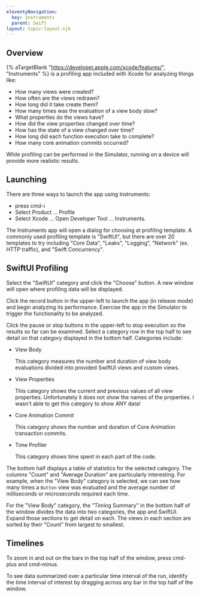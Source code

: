 ```yaml
---
eleventyNavigation:
  key: Instruments
  parent: Swift
layout: topic-layout.njk
---
```


## Overview

{% aTargetBlank "https://developer.apple.com/xcode/features/", "Instruments" %}
is a profiling app included with Xcode for analyzing things like:

- How many views were created?
- How often are the views redrawn?
- How long did it take create them?
- How many times was the evaluation of a view body slow?
- What properties do the views have?
- How did the view properties changed over time?
- How has the state of a view changed over time?
- How long did each function execution take to complete?
- How many core animation commits occurred?

While profiling can be performed in the Simulator,
running on a device will provide more realistic results.

## Launching

There are three ways to launch the app using Instruments:

- press cmd-i
- Select Product ... Profile
- Select Xcode ... Open Developer Tool ... Instruments.

The Instruments app will open a dialog for choosing at profiling template.
A commonly used profiling template is "SwiftUI",
but there are over 20 templates to try including "Core Data",
"Leaks", "Logging", "Network" (ex. HTTP traffic), and "Swift Concurrency".

## SwiftUI Profiling

Select the "SwiftUI" category and click the "Choose" button.
A new window will open where profiling data will be displayed.

Click the record button in the upper-left to
launch the app (in release mode) and begin analyzing its performance.
Exercise the app in the Simulator to trigger the functionality to be analyzed.

Click the pause or stop buttons in the upper-left
to stop execution so the results so far can be examined.
Select a category row in the top half to see
detail on that category displayed in the bottom half.
Categories include:

- View Body

  This category measures the number and duration of view body evaluations
  divided into provided SwiftUI views and custom views.

- View Properties

  This category shows the current and previous values of all view properties.
  Unfortunately it does not show the names of the properties.
  I wasn't able to get this category to show ANY data!

- Core Animation Commit

  This category shows the number and duration of
  Core Animation transaction commits.

- Time Profiler

  This category shows time spent in each part of the code.

The bottom half displays a table of statistics for the selected category.
The columns "Count" and "Average Duration" are particularly interesting.
For example, when the "View Body" category is selected,
we can see how many times a `Button` view was evaluated
and the average number of milliseconds or microseconds required each time.

For the "View Body" category, the "Timing Summary" in the bottom half
of the window divides the data into two categories, the app and SwiftUI.
Expand those sections to get detail on each.
The views in each section are sorted by their "Count" from largest to smallest.

## Timelines

To zoom in and out on the bars in the top half of the window,
press cmd-plus and cmd-minus.

To see data summarized over a particular time interval of the run,
identify the time interval of interest by
dragging across any bar in the top half of the window.
